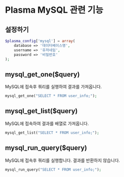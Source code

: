 # Plasma MySQL 관련 기능

## 설정하기
```php
$plasma_config['mysql'] = array(
	database => '데이터베이스명',
	username => '유저네임',
	password => '비밀번호'
);
```

## mysql_get_one($query)
MySQL에 접속후 쿼리를 실행하여 결과를 가져옵니다.
```php
mysql_get_one("SELECT * FROM user_info;");
```

## mysql_get_list($query)
MySQL에 접속하여 결과를 배열로 가져옵니다.
```php
mysql_get_list("SELECT * FROM user_info;");
```

## mysql_run_query($query)
MySQL에 접속후 쿼리를 실행합니다.
결과를 반환하지 않습니다.
```php
mysql_run_query("SELECT * FROM user_info;");
```
